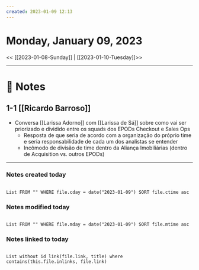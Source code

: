 ```yaml
---
created: 2023-01-09 12:13
---
```


# Monday, January 09, 2023

<< [[2023-01-08-Sunday]] | [[2023-01-10-Tuesday]]>>

---

# 📝 Notes
## 1-1 [[Ricardo Barroso]]
- Conversa [[Larissa Adorno]] com [[Larissa de Sá]] sobre como vai ser priorizado e dividido entre os squads dos EPODs Checkout e Sales Ops
	- Resposta de que seria de acordo com a organização do próprio time e seria responsabilidade de cada um dos analistas se entender
	- Incômodo de divisão de time dentro da Aliança Imobiliárias (dentro de Acquisition vs. outros EPODs)

---

### Notes created today

```dataview

List FROM "" WHERE file.cday = date("2023-01-09") SORT file.ctime asc

```

### Notes modified today

```dataview

List FROM "" WHERE file.mday = date("2023-01-09") SORT file.mtime asc

```

### Notes linked to today

```dataview 

List without id link(file.link, title) where contains(this.file.inlinks, file.link)

```